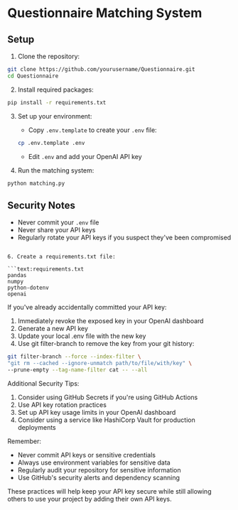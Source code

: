 # Questionnaire Matching System

## Setup

1. Clone the repository:

```bash
git clone https://github.com/yourusername/Questionnaire.git
cd Questionnaire
```

2. Install required packages:

```bash
pip install -r requirements.txt
```

3. Set up your environment:
   - Copy `.env.template` to create your `.env` file:
   ```bash
   cp .env.template .env
   ```
   - Edit `.env` and add your OpenAI API key

4. Run the matching system:
```bash
python matching.py
```

## Security Notes
- Never commit your `.env` file
- Never share your API keys
- Regularly rotate your API keys if you suspect they've been compromised
```

6. Create a requirements.txt file:

```text:requirements.txt
pandas
numpy
python-dotenv
openai
```

If you've already accidentally committed your API key:

1. Immediately revoke the exposed key in your OpenAI dashboard
2. Generate a new API key
3. Update your local .env file with the new key
4. Use git filter-branch to remove the key from your git history:

```bash
git filter-branch --force --index-filter \
"git rm --cached --ignore-unmatch path/to/file/with/key" \
--prune-empty --tag-name-filter cat -- --all
```

Additional Security Tips:
1. Consider using GitHub Secrets if you're using GitHub Actions
2. Use API key rotation practices
3. Set up API key usage limits in your OpenAI dashboard
4. Consider using a service like HashiCorp Vault for production deployments

Remember:
- Never commit API keys or sensitive credentials
- Always use environment variables for sensitive data
- Regularly audit your repository for sensitive information
- Use GitHub's security alerts and dependency scanning

These practices will help keep your API key secure while still allowing others to use your project by adding their own API keys.
